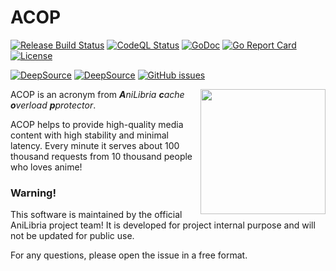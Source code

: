 # ACOP

[![Release Build Status](https://github.com/MindHunter86/acop/actions/workflows/golang-builder.yml/badge.svg?event=release)](https://github.com/MindHunter86/acop/actions/workflows/golang-builder.yml)
[![CodeQL Status](https://github.com/MindHunter86/acop/actions/workflows/codeql.yml/badge.svg)](https://github.com/MindHunter86/acop/actions/workflows/codeql.yml)
[![GoDoc](https://godoc.org/github.com/Mindhunter86/acop?status.svg)](https://godoc.org/github.com/Mindhunter86/acop)
[![Go Report Card](https://goreportcard.com/badge/github.com/Mindhunter86/acop)](https://goreportcard.com/report/github.com/Mindhunter86/acop)
[![License](https://img.shields.io/badge/license-MIT%20License-blue.svg)](https://github.com/Mindhunter86/acop/LICENSE)

[![DeepSource](https://app.deepsource.com/gh/MindHunter86/acop.svg/?label=active+issues&show_trend=true&token=QIO6_7ZmufuRCfOD-fHjyQjG)](https://app.deepsource.com/gh/MindHunter86/acop/)
[![DeepSource](https://app.deepsource.com/gh/MindHunter86/acop.svg/?label=resolved+issues&show_trend=true&token=QIO6_7ZmufuRCfOD-fHjyQjG)](https://app.deepsource.com/gh/MindHunter86/acop/)
[![GitHub issues](https://img.shields.io/github/issues/Mindhunter86/acop.svg)](https://github.com/Mindhunter86/acop/issues)

<div>
    <a href="https://anilibria.tv/">
        <img align="right" alt="" src="https://avatars.githubusercontent.com/u/43943370?s=200&v=4" width="200" height="200" />
    </a>
</div>

ACOP is an acronym from _**A**niLibria **c**ache **o**verload **p**protector_.

ACOP helps to provide high-quality media content with high stability and minimal latency. Every minute it serves about 100 thousand requests from 10 thousand people who loves anime!

### Warning!

This software is maintained by the official AniLibria project team! It is developed for project internal purpose and will not be updated for public use.

For any questions, please open the issue in a free format.
